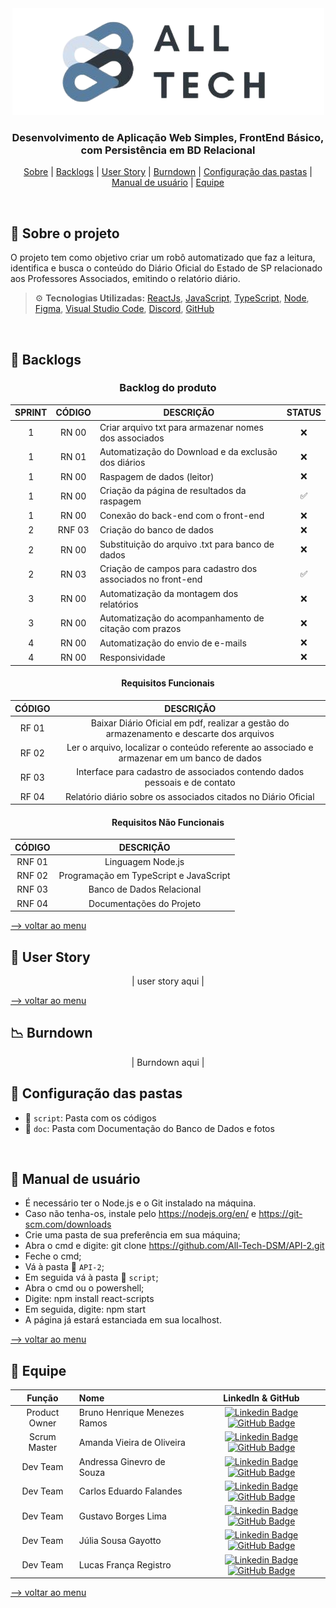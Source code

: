 <div align="center" id="menu">
<img src="doc/img/logo_transparent.png"/></div>
<h3 align="center"> Desenvolvimento de Aplicação Web Simples, FrontEnd Básico, com Persistência em BD Relacional </h3>

<p align="center">
    <a href="#sobre">Sobre</a> | 
    <a href="#backlog">Backlogs</a> | 
    <a href="#userstory">User Story</a> | 
    <a href="#burndown">Burndown</a> |
    <a href="#pastas">Configuração das pastas</a> | 
    <a href="#manual">Manual de usuário</a> |
    <a href="#equipe">Equipe</a>
</p>

<br>

<span id="sobre">

## :pencil: Sobre o projeto
 O projeto tem como objetivo criar um robô automatizado que faz a leitura, identifica e busca o conteúdo do Diário Oficial do Estado de SP relacionado aos Professores Associados, emitindo o relatório diário.
    

> :gear: **Tecnologias Utilizadas:** [ReactJs](https://pt-br.reactjs.org/), [JavaScript](https://developer.mozilla.org/pt-BR/docs/Web/JavaScript), [TypeScript](https://www.typescriptlang.org/), [Node](https://nodejs.org/en/about/), [Figma](http://www.figma.com), [Visual Studio Code](https://code.visualstudio.com/), [Discord](https://discord.com/), [GitHub](https://github.com/)

<br>

 <span id="backlog">  

 ## :pushpin: Backlogs  

 <div align="center">  
 
 ### Backlog do produto
| SPRINT | CÓDIGO | DESCRIÇÃO                                                    | STATUS |
|:------:|:------:| ------------------------------------------------------------ |:------:|
|   1    |  RN 00 | Criar arquivo txt para armazenar nomes dos associados        | ❌ |
|   1    |  RN 01 | Automatização do Download e da exclusão dos diários          | ❌ |
|   1    |  RN 00 | Raspagem de dados (leitor)                                   | ❌ |
|   1    |  RN 00 | Criação da página de resultados da raspagem                  | ✅ |
|   1    |  RN 00 | Conexão do back-end com o front-end                          | ❌ |
|   2    | RNF 03 | Criação do banco de dados                                    | ❌ |
|   2    |  RN 00 | Substituição do arquivo .txt para banco de dados             | ❌ |
|   2    |  RN 03 | Criação de campos para cadastro dos associados no front-end  | ✅ |
|   3    |  RN 00 | Automatização da montagem dos relatórios                     | ❌ |
|   3    |  RN 00 | Automatização do acompanhamento de citação com prazos        | ❌ |
|   4    |  RN 00 | Automatização do envio de e-mails                            | ❌ |
|   4    |  RN 00 | Responsividade                                               | ❌ |

 #### Requisitos Funcionais  
| CÓDIGO | DESCRIÇÃO |
|:------:|:---------:|
| RF 01 | Baixar Diário Oficial em pdf, realizar a gestão do armazenamento e descarte dos arquivos |
| RF 02 | Ler o arquivo, localizar o conteúdo referente ao associado e armazenar em um banco de dados |
| RF 03 | Interface para cadastro de associados contendo dados pessoais e de contato |
| RF 04 | Relatório diário sobre os associados citados no Diário Oficial |

#### Requisitos Não Funcionais  
| CÓDIGO | DESCRIÇÃO | 
|:------:|:---------:|
| RNF 01 | Linguagem Node.js |
| RNF 02 | Programação em TypeScript e JavaScript |
| RNF 03 | Banco de Dados Relacional |
| RNF 04 | Documentações do Projeto |

</div>

<a href="#menu">--> voltar ao menu</a>

<span id="userstory">  

 ## :dart: User Story  

 <div align="center"> 

|    user story aqui    |

 </div>

<a href="#menu">--> voltar ao menu</a>

<span id="burndown"> 

## :chart_with_downwards_trend: Burndown

 <div align="center"> 

|    Burndown aqui    |

 </div>

<span id="pastas">

## :file_folder: Configuração das pastas
* 📂 `script`: Pasta com os códigos
* 📂 `doc`: Pasta com Documentação do Banco de Dados e fotos
  

<br>
   

<span id="manual">

 ## :scroll: Manual de usuário
 
* É necessário ter o Node.js e o Git instalado na máquina.
* Caso não tenha-os, instale pelo https://nodejs.org/en/ e https://git-scm.com/downloads
* Crie uma pasta de sua preferência em sua máquina;
* Abra o cmd e digite: git clone https://github.com/All-Tech-DSM/API-2.git
* Feche o cmd;
* Vá à pasta 📂 `API-2`;
* Em seguida vá à pasta 📂 `script`;
* Abra o cmd ou o powershell;
* Digite: npm install react-scripts
* Em seguida, digite: npm start
* A página já estará estanciada em sua localhost.
  

<a href="#menu">--> voltar ao menu</a>
    

<span id="equipe"> 

## :busts_in_silhouette: Equipe

|    Função     |    Nome    |    LinkedIn & GitHub    |
| :-----------: | :--------- | :---------------------: |
| Product Owner | Bruno Henrique Menezes Ramos           |  [![Linkedin Badge](https://img.shields.io/badge/Linkedin-blue?style=flat-square&logo=Linkedin&logoColor=white)](https://www.linkedin.com/in/brunohenriquemenezesramos) [![GitHub Badge](https://img.shields.io/badge/GitHub-111217?style=flat-square&logo=github&logoColor=white)](https://github.com/BrunoHenriique)              |
| Scrum Master  | Amanda Vieira de Oliveira              |  [![Linkedin Badge](https://img.shields.io/badge/Linkedin-blue?style=flat-square&logo=Linkedin&logoColor=white)](https://www.linkedin.com/in/amanda-vo/) [![GitHub Badge](https://img.shields.io/badge/GitHub-111217?style=flat-square&logo=github&logoColor=white)](https://github.com/amandavo)              |
|   Dev Team    | Andressa Ginevro de Souza              |  [![Linkedin Badge](https://img.shields.io/badge/Linkedin-blue?style=flat-square&logo=Linkedin&logoColor=white)](https://www.linkedin.com/in/andressa-ginevro-de-souza-55173b1b8/) [![GitHub Badge](https://img.shields.io/badge/GitHub-111217?style=flat-square&logo=github&logoColor=white)](https://github.com/Andressafatec)              |
|   Dev Team    | Carlos Eduardo Falandes                |  [![Linkedin Badge](https://img.shields.io/badge/-Lattes-blue)](http://lattes.cnpq.br/3579183651868833) [![GitHub Badge](https://img.shields.io/badge/GitHub-111217?style=flat-square&logo=github&logoColor=white)](https://github.com/Desduh)              |
 |   Dev Team    | Gustavo Borges Lima                   |  [![Linkedin Badge](https://img.shields.io/badge/Linkedin-blue?style=flat-square&logo=Linkedin&logoColor=white)](https://www.linkedin.com/in/NOME/) [![GitHub Badge](https://img.shields.io/badge/GitHub-111217?style=flat-square&logo=github&logoColor=white)](https://github.com/Miojoguu)              |
 |   Dev Team    | Júlia Sousa Gayotto                   |  [![Linkedin Badge](https://img.shields.io/badge/Linkedin-blue?style=flat-square&logo=Linkedin&logoColor=white)](https://www.linkedin.com/in/júlia-gayotto/) [![GitHub Badge](https://img.shields.io/badge/GitHub-111217?style=flat-square&logo=github&logoColor=white)](https://github.com/JuliaGayotto)              |
 |   Dev Team    | Lucas França Registro                 |  [![Linkedin Badge](https://img.shields.io/badge/Linkedin-blue?style=flat-square&logo=Linkedin&logoColor=white)](https://www.linkedin.com/in/NOME/) [![GitHub Badge](https://img.shields.io/badge/GitHub-111217?style=flat-square&logo=github&logoColor=white)](https://github.com/LucasFrancaRegistro)              |

<a href="#menu">--> voltar ao menu</a>
